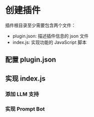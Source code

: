 # 创建插件

插件根目录至少需要包含两个文件：

- plugin.json: 描述插件信息的 json 文件
- index.js: 实现功能的 JavaScript 脚本

## 配置 plugin.json

## 实现 index.js

### 添加 LLM 支持

### 实现 Prompt Bot
